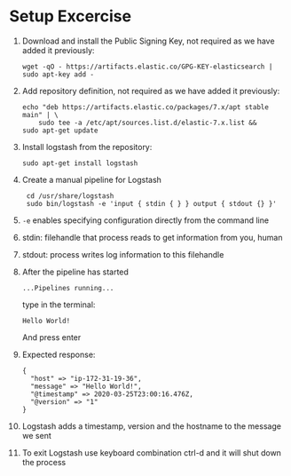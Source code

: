 # Setup Excercise

1. Download and install the Public Signing Key, not required as we have added it previously:  
   ```
   wget -qO - https://artifacts.elastic.co/GPG-KEY-elasticsearch | sudo apt-key add -
   ```
2. Add repository definition, not required as we have added it previously:  
   ```
   echo "deb https://artifacts.elastic.co/packages/7.x/apt stable main" | \
       sudo tee -a /etc/apt/sources.list.d/elastic-7.x.list &&
   sudo apt-get update
   ```
3. Install logstash from the repository:  
   ```
   sudo apt-get install logstash
   ```
4. Create a manual pipeline for Logstash
   ```
    cd /usr/share/logstash
    sudo bin/logstash -e 'input { stdin { } } output { stdout {} }'
   ```
5. `-e` enables specifying configuration directly from the command line
6. stdin: filehandle that process reads to get information from you, human
7. stdout: process writes log information to this filehandle
8. After the pipeline has started  
   ```
   ...Pipelines running...
   ```

   type in the terminal:
   ```
   Hello World!
   ```

   And press enter
9. Expected response:
   ```
   {
     "host" => "ip-172-31-19-36",
     "message" => "Hello World!",
     "@timestamp" => 2020-03-25T23:00:16.476Z,
     "@version" => "1"
   }
   ```
10. Logstash adds a timestamp, version and the hostname to the message we sent
11. To exit Logstash use keyboard combination ctrl-d and it will shut down the process



